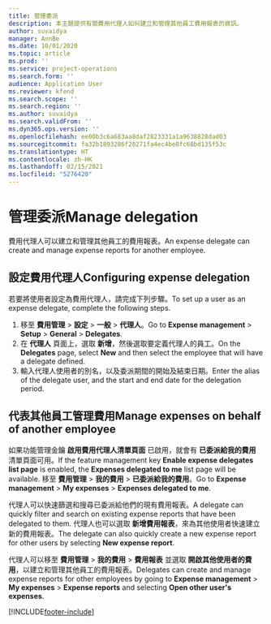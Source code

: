 ```yaml
---
title: 管理委派
description: 本主題提供有關費用代理人如何建立和管理其他員工費用報表的資訊。
author: suvaidya
manager: AnnBe
ms.date: 10/01/2020
ms.topic: article
ms.prod: ''
ms.service: project-operations
ms.search.form: ''
audience: Application User
ms.reviewer: kfend
ms.search.scope: ''
ms.search.region: ''
ms.author: suvaidya
ms.search.validFrom: ''
ms.dyn365.ops.version: ''
ms.openlocfilehash: ee00b3c6a683aa8daf2823331a1a9638828dad03
ms.sourcegitcommit: fa32b1893286f20271fa4ec4be8fc68bd135f53c
ms.translationtype: HT
ms.contentlocale: zh-HK
ms.lasthandoff: 02/15/2021
ms.locfileid: "5276420"
---
```

# <a name="manage-delegation"></a><span data-ttu-id="73db3-103">管理委派</span><span class="sxs-lookup"><span data-stu-id="73db3-103">Manage delegation</span></span>
<span data-ttu-id="73db3-104">費用代理人可以建立和管理其他員工的費用報表。</span><span class="sxs-lookup"><span data-stu-id="73db3-104">An expense delegate can create and manage expense reports for another employee.</span></span>

## <a name="configuring-expense-delegation"></a><span data-ttu-id="73db3-105">設定費用代理人</span><span class="sxs-lookup"><span data-stu-id="73db3-105">Configuring expense delegation</span></span>

<span data-ttu-id="73db3-106">若要將使用者設定為費用代理人，請完成下列步驟。</span><span class="sxs-lookup"><span data-stu-id="73db3-106">To set up a user as an expense delegate, complete the following steps.</span></span> 
1. <span data-ttu-id="73db3-107">移至 **費用管理** > **設定** > **一般** > **代理人**。</span><span class="sxs-lookup"><span data-stu-id="73db3-107">Go to **Expense management** > **Setup** > **General** > **Delegates**.</span></span> 
2. <span data-ttu-id="73db3-108">在 **代理人** 頁面上，選取 **新增**，然後選取要定義代理人的員工。</span><span class="sxs-lookup"><span data-stu-id="73db3-108">On the **Delegates** page, select **New** and then select the employee that will have a delegate defined.</span></span> 
3. <span data-ttu-id="73db3-109">輸入代理人使用者的別名，以及委派期間的開始及結束日期。</span><span class="sxs-lookup"><span data-stu-id="73db3-109">Enter the alias of the delegate user, and the start and end date for the delegation period.</span></span>

## <a name="manage-expenses-on-behalf-of-another-employee"></a><span data-ttu-id="73db3-110">代表其他員工管理費用</span><span class="sxs-lookup"><span data-stu-id="73db3-110">Manage expenses on behalf of another employee</span></span>

<span data-ttu-id="73db3-111">如果功能管理金鑰 **啟用費用代理人清單頁面** 已啟用，就會有 **已委派給我的費用** 清單頁面可用。</span><span class="sxs-lookup"><span data-stu-id="73db3-111">If the feature management key **Enable expense delegates list page** is enabled, the **Expenses delegated to me** list page will be available.</span></span> <span data-ttu-id="73db3-112">移至 **費用管理** > **我的費用** > **已委派給我的費用**。</span><span class="sxs-lookup"><span data-stu-id="73db3-112">Go to **Expense management** > **My expenses** > **Expenses delegated to me**.</span></span>

<span data-ttu-id="73db3-113">代理人可以快速篩選和搜尋已委派給他們的現有費用報表。</span><span class="sxs-lookup"><span data-stu-id="73db3-113">A delegate can quickly filter and search on existing expense reports that have been delegated to them.</span></span> <span data-ttu-id="73db3-114">代理人也可以選取 **新增費用報表**，來為其他使用者快速建立新的費用報表。</span><span class="sxs-lookup"><span data-stu-id="73db3-114">The delegate can also quickly create a new expense report for other users by selecting **New expense report**.</span></span>

<span data-ttu-id="73db3-115">代理人可以移至 **費用管理** > **我的費用** > **費用報表** 並選取 **開啟其他使用者的費用**，以建立和管理其他員工的費用報表。</span><span class="sxs-lookup"><span data-stu-id="73db3-115">Delegates can create and manage expense reports for other employees by going to **Expense management** > **My expenses** > **Expense reports** and selecting **Open other user's expenses**.</span></span>


[!INCLUDE[footer-include](../includes/footer-banner.md)]